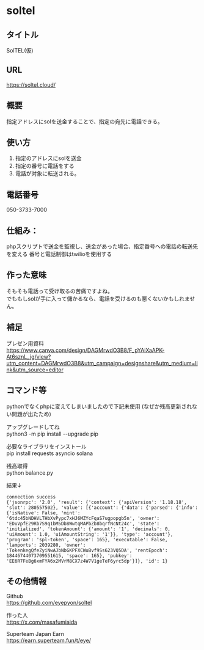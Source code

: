 # soltel

## タイトル
SolTEL(仮)  

## URL
https://soltel.cloud/

## 概要
指定アドレスにsolを送金することで、指定の宛先に電話できる。  

## 使い方
1. 指定のアドレスにsolを送金
2. 指定の番号に電話をする
3. 電話が対象に転送される。

## 電話番号
050-3733-7000

## 仕組み：
phpスクリプトで送金を監視し、送金があった場合、指定番号への電話の転送先を変える
番号と電話制御はtwilioを使用する

## 作った意味
そもそも電話って受け取るの苦痛ですよね。  
でももしsolが手に入って儲かるなら、電話を受けるのも悪くないかもしれません。


## 補足

プレゼン用資料
https://www.canva.com/design/DAGMrwdO3B8/F_pYAiXaAPK-At6sznL_jg/view?utm_content=DAGMrwdO3B8&utm_campaign=designshare&utm_medium=link&utm_source=editor


## コマンド等

pythonでなくphpに変えてしまいましたので下記未使用
(なぜか残高更新されない問題が出たため)

アップグレードしてね  
python3 -m pip install --upgrade pip

必要なライブラリをインストール  
pip install requests asyncio solana

残高取得  
python balance.py

結果↓
```
connection success
{'jsonrpc': '2.0', 'result': {'context': {'apiVersion': '1.18.18', 'slot': 280557502}, 'value': [{'account': {'data': {'parsed': {'info': {'isNative': False, 'mint': '6tdc45bNDHVLTHbXvPypc7xHJ6MZYcFqaS7ugpopgb5n', 'owner': 'EDuVpfE29Rb7S9q1bM5Db8WwtqMAPbZb8bqrfNcNt24c', 'state': 'initialized', 'tokenAmount': {'amount': '1', 'decimals': 0, 'uiAmount': 1.0, 'uiAmountString': '1'}}, 'type': 'account'}, 'program': 'spl-token', 'space': 165}, 'executable': False, 'lamports': 2039280, 'owner': 'TokenkegQfeZyiNwAJbNbGKPFXCWuBvf9Ss623VQ5DA', 'rentEpoch': 18446744073709551615, 'space': 165}, 'pubkey': 'EE6R7FeBg6xmFYA6x2MVrM8CX7z4W7V1geTeF6yrc5dp'}]}, 'id': 1}
```

## その他情報

Github  
https://github.com/eyepyon/soltel

作った人  
https://x.com/masafumiaida

Superteam Japan Earn  
https://earn.superteam.fun/t/eye/

